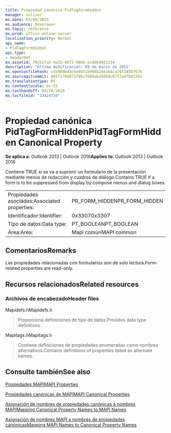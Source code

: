 ```yaml
---
title: Propiedad canónica PidTagFormHidden
manager: soliver
ms.date: 03/09/2015
ms.audience: Developer
ms.topic: reference
ms.prod: office-online-server
localization_priority: Normal
api_name:
- PidTagFormHidden
api_type:
- HeaderDef
ms.assetid: 79cb1fa5-9a32-4872-9806-ecd664022234
description: 'Última modificación: 09 de marzo de 2015'
ms.openlocfilehash: cda969b43cba9431b986b24ec64ca26f245b7676
ms.sourcegitcommit: 8657170d071f9bcf680aba50b9c07f2a4fb82283
ms.translationtype: MT
ms.contentlocale: es-ES
ms.lasthandoff: 04/28/2019
ms.locfileid: "33424710"
---
```

# <a name="pidtagformhidden-canonical-property"></a><span data-ttu-id="30e8e-103">Propiedad canónica PidTagFormHidden</span><span class="sxs-lookup"><span data-stu-id="30e8e-103">PidTagFormHidden Canonical Property</span></span>

  
  
<span data-ttu-id="30e8e-104">**Se aplica a**: Outlook 2013 | Outlook 2016</span><span class="sxs-lookup"><span data-stu-id="30e8e-104">**Applies to**: Outlook 2013 | Outlook 2016</span></span> 
  
<span data-ttu-id="30e8e-105">Contiene TRUE si se va a suprimir un formulario de la presentación mediante menús de redacción y cuadros de diálogo.</span><span class="sxs-lookup"><span data-stu-id="30e8e-105">Contains TRUE if a form is to be suppressed from display by compose menus and dialog boxes.</span></span> 
  
|||
|:-----|:-----|
|<span data-ttu-id="30e8e-106">Propiedades asociadas:</span><span class="sxs-lookup"><span data-stu-id="30e8e-106">Associated properties:</span></span>  <br/> |<span data-ttu-id="30e8e-107">PR_FORM_HIDDEN</span><span class="sxs-lookup"><span data-stu-id="30e8e-107">PR_FORM_HIDDEN</span></span>  <br/> |
|<span data-ttu-id="30e8e-108">Identificador:</span><span class="sxs-lookup"><span data-stu-id="30e8e-108">Identifier:</span></span>  <br/> |<span data-ttu-id="30e8e-109">0x3307</span><span class="sxs-lookup"><span data-stu-id="30e8e-109">0x3307</span></span>  <br/> |
|<span data-ttu-id="30e8e-110">Tipo de datos:</span><span class="sxs-lookup"><span data-stu-id="30e8e-110">Data type:</span></span>  <br/> |<span data-ttu-id="30e8e-111">PT_BOOLEAN</span><span class="sxs-lookup"><span data-stu-id="30e8e-111">PT_BOOLEAN</span></span>  <br/> |
|<span data-ttu-id="30e8e-112">Área:</span><span class="sxs-lookup"><span data-stu-id="30e8e-112">Area:</span></span>  <br/> |<span data-ttu-id="30e8e-113">Mapi común</span><span class="sxs-lookup"><span data-stu-id="30e8e-113">MAPI common</span></span>  <br/> |
   
## <a name="remarks"></a><span data-ttu-id="30e8e-114">Comentarios</span><span class="sxs-lookup"><span data-stu-id="30e8e-114">Remarks</span></span>

<span data-ttu-id="30e8e-115">Las propiedades relacionadas con formularios son de solo lectura.</span><span class="sxs-lookup"><span data-stu-id="30e8e-115">Form-related properties are read-only.</span></span> 
  
## <a name="related-resources"></a><span data-ttu-id="30e8e-116">Recursos relacionados</span><span class="sxs-lookup"><span data-stu-id="30e8e-116">Related resources</span></span>

### <a name="header-files"></a><span data-ttu-id="30e8e-117">Archivos de encabezado</span><span class="sxs-lookup"><span data-stu-id="30e8e-117">Header files</span></span>

<span data-ttu-id="30e8e-118">Mapidefs.h</span><span class="sxs-lookup"><span data-stu-id="30e8e-118">Mapidefs.h</span></span>
  
> <span data-ttu-id="30e8e-119">Proporciona definiciones de tipo de datos.</span><span class="sxs-lookup"><span data-stu-id="30e8e-119">Provides data type definitions.</span></span>
    
<span data-ttu-id="30e8e-120">Mapitags.h</span><span class="sxs-lookup"><span data-stu-id="30e8e-120">Mapitags.h</span></span>
  
> <span data-ttu-id="30e8e-121">Contiene definiciones de propiedades enumeradas como nombres alternativos.</span><span class="sxs-lookup"><span data-stu-id="30e8e-121">Contains definitions of properties listed as alternate names.</span></span>
    
## <a name="see-also"></a><span data-ttu-id="30e8e-122">Consulte también</span><span class="sxs-lookup"><span data-stu-id="30e8e-122">See also</span></span>



[<span data-ttu-id="30e8e-123">Propiedades MAPI</span><span class="sxs-lookup"><span data-stu-id="30e8e-123">MAPI Properties</span></span>](mapi-properties.md)
  
[<span data-ttu-id="30e8e-124">Propiedades canónicas de MAPI</span><span class="sxs-lookup"><span data-stu-id="30e8e-124">MAPI Canonical Properties</span></span>](mapi-canonical-properties.md)
  
[<span data-ttu-id="30e8e-125">Asignación de nombres de propiedades canónicas a nombres MAPI</span><span class="sxs-lookup"><span data-stu-id="30e8e-125">Mapping Canonical Property Names to MAPI Names</span></span>](mapping-canonical-property-names-to-mapi-names.md)
  
[<span data-ttu-id="30e8e-126">Asignación de nombres MAPI a nombres de propiedades canónicas</span><span class="sxs-lookup"><span data-stu-id="30e8e-126">Mapping MAPI Names to Canonical Property Names</span></span>](mapping-mapi-names-to-canonical-property-names.md)

